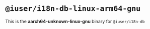 # `@iuser/i18n-db-linux-arm64-gnu`

This is the **aarch64-unknown-linux-gnu** binary for `@iuser/i18n-db`
